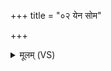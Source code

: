 +++
title = "०२ येन सोम"

+++
<details><summary>मूलम् (VS)</summary>

येन॑ सोम साह॒न्त्यासु॑रान्र॒न्धया॑सि नः। तेना॑ नो॒ अधि॑ वोचत ॥
</details>